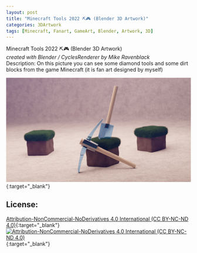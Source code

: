 ```yaml
---
layout: post
title: "Minecraft Tools 2022 ⛏️🎮 (Blender 3D Artwork)"
categories: 3DArtwork
tags: [Minecraft, Fanart, GameArt, Blender, Artwork, 3D]
---
```


Minecraft Tools 2022 ⛏️🎮 (Blender 3D Artwork) \
_created with Blender / CyclesRenderer by Mike Ravenblack_ \
Description: On this picture you can see some diamond tools and some dirt blocks from the game Minecraft (it is fan art designed by myself)

[![Minecraft Tools 2022 (Blender 3D Artwork)](https://raw.githubusercontent.com/0xRavenBlack/0xRavenBlack.github.io/main/images/minecraft_tools_2022.jpg)](https://raw.githubusercontent.com/0xRavenBlack/0xRavenBlack.github.io/main/images/minecraft_tools_2022.jpg){:target="_blank"}
## License:
[Attribution-NonCommercial-NoDerivatives 4.0 International (CC BY-NC-ND 4.0)](https://creativecommons.org/licenses/by-nc-nd/4.0/){:target="_blank"} \
[![Attribution-NonCommercial-NoDerivatives 4.0 International (CC BY-NC-ND 4.0)](https://i.creativecommons.org/l/by-nc-nd/4.0/88x31.png)](http://creativecommons.org/licenses/by-nc-nd/4.0/){:target="_blank"}

